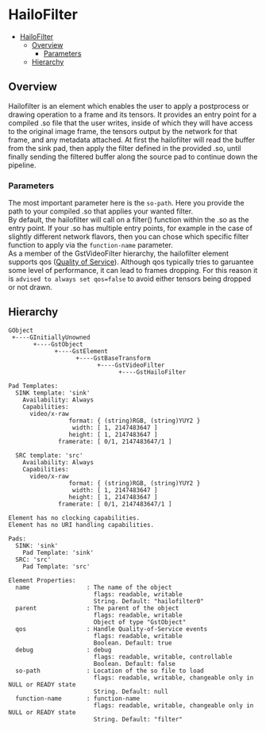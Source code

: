 # HailoFilter

- [HailoFilter](#hailofilter)
  - [Overview](#overview)
    - [Parameters](#parameters)
  - [Hierarchy](#hierarchy)

## Overview

Hailofilter is an element which enables the user to apply a postprocess or drawing operation to a frame and its tensors. It provides an entry point for a compiled .so file that the user writes, inside of which they will have access to the original image frame, the tensors output by the network for that frame, and any metadata attached. At first the hailofilter will read the buffer from the sink pad, then apply the filter defined in the provided .so, until finally sending the filtered buffer along the source pad to continue down the pipeline.

### Parameters
The most important parameter here is the `so-path`. Here you provide the path to your compiled .so that applies your wanted filter. \
By default, the hailofilter will call on a filter() function within the .so as the entry point. If your .so has multiple entry points, for example in the case of slightly different network flavors, then you can chose which specific filter function to apply via the `function-name` parameter. \
As a member of the GstVideoFilter hierarchy, the hailofilter element supports qos ([Quality of Service](https://gstreamer.freedesktop.org/documentation/plugin-development/advanced/qos.html?gi-language=c)). Although qos typically tries to garuantee some level of performance, it can lead to frames dropping. For this reason it is `advised to always set qos=false` to avoid either tensors being dropped or not drawn.

## Hierarchy
```
GObject
 +----GInitiallyUnowned
       +----GstObject
             +----GstElement
                   +----GstBaseTransform
                         +----GstVideoFilter
                               +----GstHailoFilter

Pad Templates:
  SINK template: 'sink'
    Availability: Always
    Capabilities:
      video/x-raw
                 format: { (string)RGB, (string)YUY2 }
                  width: [ 1, 2147483647 ]
                 height: [ 1, 2147483647 ]
              framerate: [ 0/1, 2147483647/1 ]
  
  SRC template: 'src'
    Availability: Always
    Capabilities:
      video/x-raw
                 format: { (string)RGB, (string)YUY2 }
                  width: [ 1, 2147483647 ]
                 height: [ 1, 2147483647 ]
              framerate: [ 0/1, 2147483647/1 ]

Element has no clocking capabilities.
Element has no URI handling capabilities.

Pads:
  SINK: 'sink'
    Pad Template: 'sink'
  SRC: 'src'
    Pad Template: 'src'

Element Properties:
  name                : The name of the object
                        flags: readable, writable
                        String. Default: "hailofilter0"
  parent              : The parent of the object
                        flags: readable, writable
                        Object of type "GstObject"
  qos                 : Handle Quality-of-Service events
                        flags: readable, writable
                        Boolean. Default: true
  debug               : debug
                        flags: readable, writable, controllable
                        Boolean. Default: false
  so-path             : Location of the so file to load
                        flags: readable, writable, changeable only in NULL or READY state
                        String. Default: null
  function-name       : function-name
                        flags: readable, writable, changeable only in NULL or READY state
                        String. Default: "filter"
```
